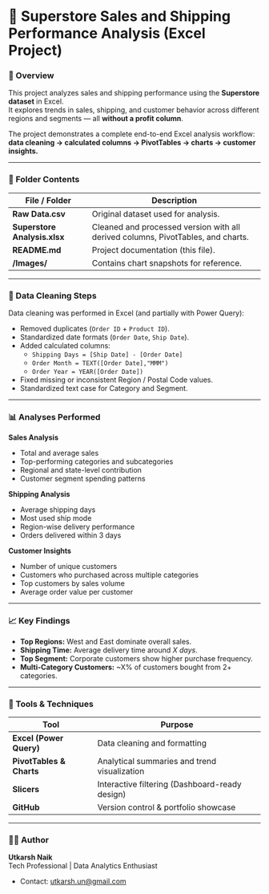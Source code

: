 # 🏪 Superstore Sales and Shipping Performance Analysis (Excel Project)

### 🧠 Overview
This project analyzes sales and shipping performance using the **Superstore dataset** in Excel.  
It explores trends in sales, shipping, and customer behavior across different regions and segments — all **without a profit column**.

The project demonstrates a complete end-to-end Excel analysis workflow:  
**data cleaning → calculated columns → PivotTables → charts → customer insights.**

---

### 📁 Folder Contents
| File / Folder | Description |
|----------------|-------------|
| **Raw Data.csv** | Original dataset used for analysis. |
| **Superstore Analysis.xlsx** | Cleaned and processed version with all derived columns, PivotTables, and charts. |
| **README.md** | Project documentation (this file). |
| **/Images/** | Contains chart snapshots for reference. |

---

### 🧹 Data Cleaning Steps
Data cleaning was performed in Excel (and partially with Power Query):
- Removed duplicates (`Order ID` + `Product ID`).
- Standardized date formats (`Order Date`, `Ship Date`).
- Added calculated columns:
  - `Shipping Days = [Ship Date] - [Order Date]`
  - `Order Month = TEXT([Order Date],"MMM")`
  - `Order Year = YEAR([Order Date])`
- Fixed missing or inconsistent Region / Postal Code values.
- Standardized text case for Category and Segment.

---

### 📊 Analyses Performed
**Sales Analysis**
- Total and average sales
- Top-performing categories and subcategories
- Regional and state-level contribution
- Customer segment spending patterns

**Shipping Analysis**
- Average shipping days
- Most used ship mode
- Region-wise delivery performance
- Orders delivered within 3 days

**Customer Insights**
- Number of unique customers
- Customers who purchased across multiple categories
- Top customers by sales volume
- Average order value per customer

---

### 📈 Key Findings
- **Top Regions:** West and East dominate overall sales.  
- **Shipping Time:** Average delivery time around *X days*.  
- **Top Segment:** Corporate customers show higher purchase frequency.  
- **Multi-Category Customers:** ~X% of customers bought from 2+ categories.

---

### 🧰 Tools & Techniques
| Tool | Purpose |
|------|----------|
| **Excel (Power Query)** | Data cleaning and formatting |
| **PivotTables & Charts** | Analytical summaries and trend visualization |
| **Slicers** | Interactive filtering (Dashboard-ready design) |
| **GitHub** | Version control & portfolio showcase |


---

### 🧑‍💻 Author
**Utkarsh Naik**  
Tech Professional | Data Analytics Enthusiast 
- Contact: utkarsh.un@gmail.com